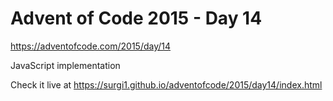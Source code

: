 # Advent of Code 2015 - Day 14

https://adventofcode.com/2015/day/14

JavaScript implementation

Check it live at https://surgi1.github.io/adventofcode/2015/day14/index.html